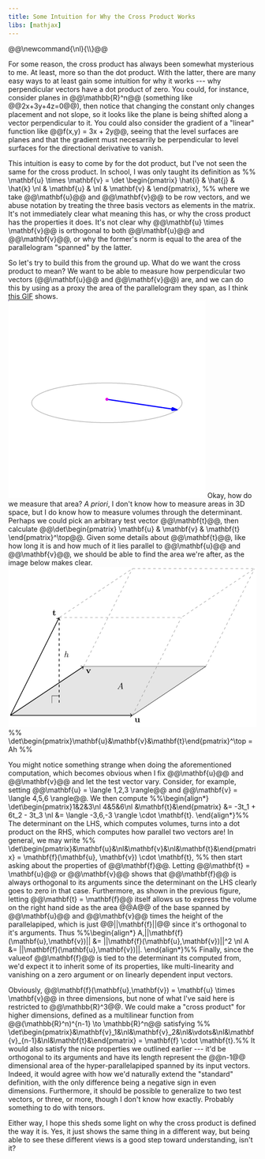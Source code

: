```yaml
---
title: Some Intuition for Why the Cross Product Works
libs: [mathjax]
---
```


<div class="mathjaxDeclarations">
    @@\newcommand{\nl}{\\}@@
</div>

For some reason, the cross product has always been somewhat mysterious to me.
At least, more so than the dot product. With the latter, there are many easy
ways to at least gain some intuition for why it works --- why perpendicular
vectors have a dot product of zero. You could, for instance, consider planes in
@@\mathbb{R}^n@@ (something like @@2x+3y+4z=0@@), then notice that changing the
constant only changes placement and not slope, so it looks like the plane is
being shifted along a vector perpendicular to it. You could also consider the
gradient of a "linear" function like @@f(x,y) = 3x + 2y@@, seeing that the level
surfaces are planes and that the gradient must necesarrily be perpendicular to
level surfaces for the directional derivative to vanish.

This intuition is easy to come by for the dot product, but I've not seen the
same for the cross product. In school, I was only taught its definition as
%% \mathbf{u} \times \mathbf{v} = \det \begin{pmatrix} \hat{i} & \hat{j} & \hat{k} \nl & \mathbf{u} & \nl & \mathbf{v} & \end{pmatrix}, %%
where we take @@\mathbf{u}@@ and @@\mathbf{v}@@ to be row vectors, and we abuse
notation by treating the three basis vectors as elements in the matrix. It's not
immediately clear what meaning this has, or why the cross product has the
properties it does. It's not clear why @@\mathbf{u} \times \mathbf{v}@@ is
orthogonal to both @@\mathbf{u}@@ and @@\mathbf{v}@@, or why the former's norm
is equal to the area of the parallelogram "spanned" by the latter.

So let's try to build this from the ground up. What do we want the cross product
to mean? We want to be able to measure how perpendicular two vectors
(@@\mathbf{u}@@ and @@\mathbf{v}@@) are, and we can do this by using as a proxy
the area of the parallelogram they span, as I think
[this GIF](https://commons.wikimedia.org/wiki/File:Cross_product.gif) shows.
![An animation showing the cross product](/assets/2020/06/22/cross_product_anim.gif)
Okay, how do we measure that area? _A priori_, I don't know how to
measure areas in 3D space, but I do know how to measure volumes through the
determinant.  Perhaps we could pick an arbitrary test vector @@\mathbf{t}@@,
then calculate @@\det\begin{pmatrix} \mathbf{u} & \mathbf{v} & \mathbf{t}
\end{pmatrix}^\top@@.  Given some details about @@\mathbf{t}@@, like how long it
is and how much of it lies parallel to @@\mathbf{u}@@ and @@\mathbf{v}@@, we
should be able to find the area we're after, as the image below makes clear.
![The determinant can be computed as base times height](/assets/2020/06/22/det_ah.svg)
%% \det\begin{pmatrix}\mathbf{u}&\mathbf{v}&\mathbf{t}\end{pmatrix}^\top = Ah %%

You might notice something strange when doing the aforementioned computation,
which becomes obvious when I fix @@\mathbf{u}@@ and @@\mathbf{v}@@ and let the
test vector vary. Consider, for example, setting @@\mathbf{u} = \langle 1,2,3
\rangle@@ and @@\mathbf{v} = \langle 4,5,6 \rangle@@. We then compute
%%\begin{align\*}
\det\begin{pmatrix}1&2&3\nl 4&5&6\nl &\mathbf{t}&\end{pmatrix} &= -3t_1 + 6t_2 - 3t_3 \nl
&= \langle -3,6,-3 \rangle \cdot \mathbf{t}.
\end{align\*}%%
The determinant on the LHS, which computes volumes, turns into a dot product on
the RHS, which computes how parallel two vectors are! In general, we may write
%% \det\begin{pmatrix}&\mathbf{u}&\nl&\mathbf{v}&\nl&\mathbf{t}&\end{pmatrix} = \mathbf{f}(\mathbf{u}, \mathbf{v}) \cdot \mathbf{t}, %%
then start asking about the properties of @@\mathbf{f}@@. Letting @@\mathbf{t} =
\mathbf{u}@@ or @@\mathbf{v}@@ shows that @@\mathbf{f}@@ is always orthogonal to
its arguments since the determinant on the LHS clearly goes to zero in that
case. Furthermore, as shown in the previous figure, letting @@\mathbf{t} =
\mathbf{f}@@ itself allows us to express the volume on the right hand side as
the area @@A@@ of the base spanned by @@\mathbf{u}@@ and @@\mathbf{v}@@ times
the height of the parallelapiped, which is just @@||\mathbf{f}||@@ since it's
orthogonal to it's arguments. Thus
%%\begin{align\*}
A\,||\mathbf{f}(\mathbf{u},\mathbf{v})|| &= ||\mathbf{f}(\mathbf{u},\mathbf{v})||^2 \nl
A &= ||\mathbf{f}(\mathbf{u},\mathbf{v})||.
\end{align\*}%%
Finally, since the valueof @@\mathbf{f}@@ is tied to the determinant its
computed from, we'd expect it to inherit some of its properties, like
multi-linearity and vanishing on a zero argument or on linearly dependent input
vectors.

Obviously, @@\mathbf{f}(\mathbf{u},\mathbf{v}) = \mathbf{u} \times \mathbf{v}@@
in three dimensions, but none of what I've said here is restricted to
@@\mathbb{R}^3@@. We could make a "cross product" for higher dimensions, defined
as a multilinear function from @@(\mathbb{R}^n)^{n-1} \to \mathbb{R}^n@@
satisfying
%% \det\begin{pmatrix}&\mathbf{v}\_1&\nl&\mathbf{v}\_2&\nl&\vdots&\nl&\mathbf{v}\_{n-1}&\nl&\mathbf{t}&\end{pmatrix} = \mathbf{f} \cdot \mathbf{t}.%%
It would also satisfy the nice properties we outlined earlier --- it'd be
orthogonal to its arguments and have its length represent the @@n-1@@
dimensional area of the hyper-parallelapiped spanned by its input vectors.
Indeed, it would agree with how we'd naturally extend the "standard" definition,
with the only difference being a negative sign in even dimensions.  Furthermore,
it should be possible to generalize to two test vectors, or three, or more,
though I don't know how exactly. Probably something to do with tensors.

Either way, I hope this sheds some light on why the cross product is defined the
way it is. Yes, it just shows the same thing in a different way, but being able
to see these different views is a good step toward understanding, isn't it?
